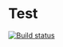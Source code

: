 # Test

[![Build status](https://ci.appveyor.com/api/projects/status/tqg6a18flfncvv9x?svg=true)](https://ci.appveyor.com/project/Orlov-Oleg-Igorevich/set)
